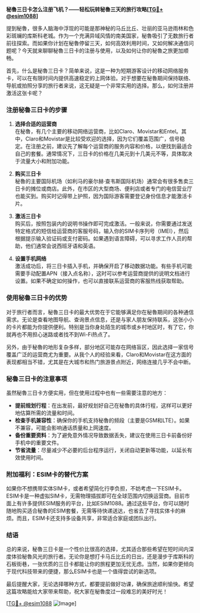 **秘魯三日卡怎么注册飞机？——轻松玩转秘魯三天的旅行攻略[[TG💪+ @esim1088](https://t.me/s/esim1088)]**

提到秘魯，很多人脑海中浮现的可能是那神秘的马丘比丘、壮丽的亚马逊雨林和色彩斑斓的库斯科老城。作为一个充满异域风情的南美国家，秘魯吸引了无数旅行者前往探索。而如果你计划在秘魯停留三天，如何高效利用时间，又如何解决通信问题呢？今天就来聊聊秘魯三日卡的注册与使用，以及如何让你的秘魯之旅更加顺畅。

首先，什么是秘魯三日卡？简单来说，这是一种为短期游客设计的移动网络服务卡，可以在有限时间内提供高速稳定的上网体验。对于想要在秘魯期间保持联络、导航或拍照分享的旅行者来说，这无疑是一个非常实用的选择。那么，如何注册并激活这张卡呢？

### 注册秘魯三日卡的步骤

1. **选择合适的运营商**  
   在秘魯，有几个主要的移动网络运营商，比如Claro、Movistar和Entel。其中，Claro和Movistar是比较受欢迎的选择，因为它们覆盖范围广，信号稳定。在注册之前，建议先了解每个运营商的服务内容和价格，以便找到最适合自己的套餐。通常情况下，三日卡的价格在几美元到十几美元不等，具体取决于流量大小和附加功能。

2. **购买三日卡**  
   秘魯的主要国际机场（如利马的豪尔赫·查韦斯国际机场）通常会有很多售卖三日卡的摊位或商店。此外，在市区的大型商场、便利店或者专门的电信营业厅也能买到。购买时记得带上护照，因为国际游客需要登记身份信息才能激活卡片。

3. **激活三日卡**  
   购买后，按照包装内的说明书操作即可完成激活。一般来说，你需要通过发送特定格式的短信给运营商的客服号码，输入你的SIM卡序列号（IMEI），然后根据提示输入验证码或支付密码。如果遇到语言障碍，可以寻求工作人员的帮助，他们通常会说西班牙语和英语。

4. **设置手机网络**  
   激活成功后，将三日卡插入手机，并确保开启了移动数据功能。有些手机可能需要手动配置APN（接入点名称），这时可以参考运营商提供的说明文档进行设置。如果不确定如何操作，也可以直接联系运营商的客服热线获取帮助。

### 使用秘魯三日卡的优势

对于旅行者而言，秘魯三日卡的最大优势在于它能够满足你在秘魯期间的各种通信需求。无论是查看地图导航、查询景点信息，还是与家人朋友保持联系，这张小小的卡片都能为你提供便利。特别是当你身处陌生的城市或乡村地区时，有了它，你就再也不用担心迷路或者找不到Wi-Fi热点了。

另外，由于秘魯的地形复杂多样，部分地区可能存在网络盲区，因此选择一家信号覆盖广泛的运营商尤为重要。从我个人的经验来看，Claro和Movistar在这方面的表现都相当不错，尤其是在大城市和热门旅游景点附近，网络连接几乎不会中断。

### 秘魯三日卡的注意事项

虽然秘魯三日卡方便实用，但在使用过程中也有一些需要注意的地方：

- **提前规划行程**：在出发前，最好规划好自己在秘魯的具体行程，这样可以更好地估算所需的流量和时间。
- **检查手机兼容性**：确保你的手机支持秘魯的频段（主要是GSM和LTE）。如果不兼容，可能会影响通话质量和上网速度。
- **备份重要资料**：为了避免意外情况导致数据丢失，建议在使用三日卡前备份好手机中的重要文件。
- **节省流量**：尽量减少不必要的后台程序运行，关闭自动更新等功能，以延长有效使用时间。

### 附加福利：ESIM卡的替代方案

如果你不想携带实体SIM卡，或者希望简化行李负担，不妨考虑一下ESIM卡。ESIM卡是一种虚拟SIM卡，无需物理插拔即可在全球范围内切换运营商。目前市面上有许多提供ESIM服务的平台，比如ESIM1088。通过这些平台，你可以随时随地购买适合秘魯的ESIM套餐，无需等待快递送达，也省去了寻找实体卡的麻烦。而且，ESIM卡还支持多设备共享，非常适合家庭或团队出行。

### 结语

总的来说，秘魯三日卡是一个性价比很高的选择，尤其适合那些希望在短时间内深度体验秘魯风光的旅行者。无论你是想打卡马丘比丘的日出，还是漫步于库斯科的石板街巷，一张优质的三日卡都能让你的旅程更加无忧无虑。当然，如果你更倾向于现代科技带来的便捷，那么ESIM卡也是一个值得尝试的新选项。

最后提醒大家，无论选择哪种方式，都要提前做好功课，确保旅途顺利愉快。希望这篇攻略能给大家带来帮助，祝大家在秘魯度过一段难忘的美好时光！

[[TG💪+ @esim1088](https://t.me/s/esim1088) ![Image](https://i.postimg.cc/4NQfJmqS/Snipaste-2025-05-13-00-14-12.png)]